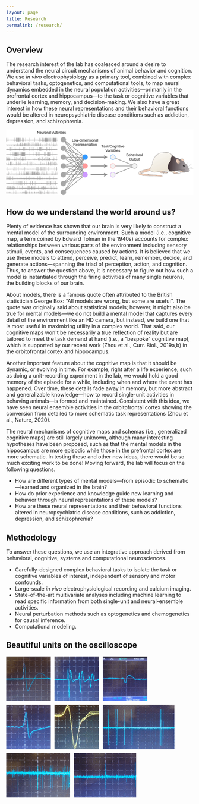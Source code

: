 ```yaml
---
layout: page
title: Research
permalink: /research/
---
```

## Overview
The research interest of the lab has coalesced around a desire to understand the neural circuit mechanisms of animal behavior and cognition. We use *in vivo* electrophysiology as a primary tool, combined with complex behavioral tasks, optogenetics, and computational tools, to map neural dynamics embedded in the neural population activities—primarily in the prefrontal cortex and hippocampus—to the task or cognitive variables that underlie learning, memory, and decision-making. We also have a great interest in how these neural representations and their behavioral functions would be altered in neuropsychiatric disease conditions such as addiction, depression, and schizophrenia.


<p align="left">
  <img width="800" src="/assets/methodology.png">
</p>

## How do we understand the world around us? 
Plenty of evidence has shown that our brain is very likely to construct a mental model of the surrounding environment. Such a model (i.e., cognitive map, a term coined by Edward Tolman in the 1940s) accounts for complex relationships between various parts of the environment including sensory stimuli, events, and consequences caused by actions. It is believed that we use these models to attend, perceive, predict, learn, remember, decide, and generate actions—spanning the triad of perception, action, and cognition. Thus, to answer the question above, it is necessary to figure out how such a model is instantiated through the firing activities of many single neurons, the building blocks of our brain. 

About models, there is a famous quote often attributed to the British statistician George Box: “All models are wrong, but some are useful”. The quote was originally said about statistical models; however, it might also be true for mental models—we do not build a mental model that captures every detail of the environment like an HD camera, but instead, we build one that is most useful in maximizing utility in a complex world. That said, our cognitive maps won't be necessarily a true reflection of reality but are tailored to meet the task demand at hand (i.e., a "bespoke" cognitive map), which is supported by our recent work (Zhou et al., Curr. Biol., 2019a,b) in the orbitofrontal cortex and hippocampus. 

Another important feature about the cognitive map is that it should be dynamic, or evolving in time. For example, right after a life experience, such as doing a unit-recording experiment in the lab, we would hold a good memory of the episode for a while, including when and where the event has happened. Over time, these details fade away in memory, but more abstract and generalizable knowledge—how to record single-unit activities in behaving animals—is formed and maintained. Consistent with this idea, we have seen neural ensemble activities in the orbitofrontal cortex showing the conversion from detailed to more schematic task representations (Zhou et al., Nature, 2020). 

The neural mechanisms of cognitive maps and schemas (i.e., generalized cognitive maps) are still largely unknown, although many interesting hypotheses have been proposed, such as that the mental models in the hippocampus are more episodic while those in the prefrontal cortex are more schematic. In testing these and other new ideas, there would be so much exciting work to be done! Moving forward, the lab will focus on the following questions.

* How are different types of mental models—from episodic to schematic—learned and organized in the brain?
* How do prior experience and knowledge guide new learning and behavior through neural representations of these models?
* How are these neural representations and their behavioral functions altered in neuropsychiatric disease conditions, such as addiction, depression, and schizophrenia?

## Methodology

To answer these questions, we use an integrative approach derived from behavioral, cognitive, systems and computational neurosciences. 

* Carefully-designed complex behavioral tasks to isolate the task or cognitive variables of interest, independent of sensory and motor confounds.
* Large-scale *in vivo* electrophysiological recording and calcium imaging.
* State-of-the-art multivariate analyses including machine learning to read specific information from both single-unit and neural-ensemble activities.
* Neural perturbation methods such as optogenetics and chemogenetics for causal inference.
* Computational modeling.

## Beautiful units on the oscilloscope

<img align="left" height="120" style="margin-right:10px; margin-bottom:10px" src="/assets/huge-unit-1.gif" />
<img align="left" height="120" style="margin-right:10px; margin-bottom:10px" src="/assets/huge-unit-2.gif" />
<img align="left" height="120" style="margin-right:10px; margin-bottom:10px" src="/assets/huge-unit-3.gif" />
<img align="left" height="120" style="margin-right:10px; margin-bottom:10px" src="/assets/huge-unit-4.gif" />
<img align="left" height="120" style="margin-right:10px; margin-bottom:10px" src="/assets/huge-unit-5.gif" />
<img align="left" height="120" style="margin-right:10px; margin-bottom:10px" src="/assets/huge-unit-b1.gif" />
<img align="left" height="120" style="margin-right:10px; margin-bottom:10px" src="/assets/huge-unit-b2.gif" />
<img align="left" height="120" style="margin-right:10px; margin-bottom:10px" src="/assets/huge-unit-b3.gif" />


